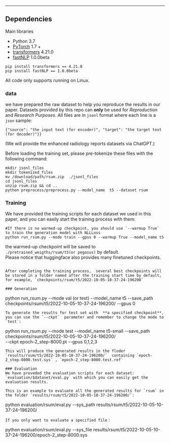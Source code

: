 -----

## Dependencies
Main libraries
- Python 3.7
- [PyTorch](https://github.com/pytorch/pytorch) 1.7 +
- [transformers](https://github.com/huggingface/transformers) 4.21.0
- [fastNLP](https://github.com/fastnlp/fastNLP) 1.0.0beta
```
pip install transformers == 4.21.0
pip install fastNLP == 1.0.0beta
```

	
All code only supports running on Linux.


### data
we have prepared the raw dataset to help you reproduce the results in our paper.  Datasets provided by this repo can  **only**  be used for *Reproduction* and *Research Purposes*.
All files are in `jsonl` format where each line is a `json` sample:
```
{"source": "the input text (for encoder)", "target": "the target text (for decoder)"}}
```
(We will provide the enhanced radiology reports datasets via ChatGPT.)

Before loading the training set, please pre-tokenize these files  with the following command:
```
mkdir jsonl_files
mkdir tokenized_files
mv /download/path/rsum.zip  ./jsonl_files
cd jsonl_files
unzip rsum.zip && cd ..
python preprocess/preprocess.py --model_name  t5 --dataset rsum
``` 


### Training
We have provided the training scripts for each dataset we used in this paper, and you can easily start the training process with them:

```
#If there is no warmed-up checkpoint, you should use `--warmup True` to train the generation model with NLLLoss 
python run_rsum.py --mode train --gpus 0 --warmup True --model_name t5
```

the warmed-up checkpoint will be saved to `./pretrained_weigths/rsum/t5(or pegasus)` by default.  
Please notice that huggingface also provides many finetuned checkpoints.

```

After completing the training process,  several best checkpoints will be stored in a folder named after the training start time by default, for example, `checkpoints/rsum/t5/2022-10-05-10-37-24-196200`

### Generation
```
python run_rsum.py --mode val (or test) --model_name t5 --save_path checkpoints/rsum/t5/2022-10-05-10-37-24-196200/ --gpus 0
```
To generate the results for test set with  **a specified checkpoint**, you can use the `--ckpt`  parameter and remember to change the mode to `test`:
```
python run_rsum.py --mode test --model_name t5-small --save_path checkpoints/rsum/t5/2022-10-05-10-37-24-196200/ \
--ckpt epoch-2_step-8000.pt --gpus 0,1,2,3
```
This will produce the generated results in the floder `results/rsum/t5/2022-10-05-10-37-24-196200/`  containing `epoch-2_step-8000.test.sys` , `epoch-2_step-8000.test.ref`

### Evaluation
We have proveded the evaluation scripts for each dataset: `evaluation/$dataset/eval.py` with which you can easily get the evaluation results.

This is an example to evaluate all the generated results for `rsum` in the folder `results/rsum/t5/2022-10-05-10-37-24-196200/`:
```
python evaluation/rsum/eval.py --sys_path results/rsum/t5/2022-10-05-10-37-24-196200/
```
If you only want to evaluate a specified file：
```
python evaluation/rsum/eval.py --sys_file results/rsum/t5/2022-10-05-10-37-24-196200/epoch-2_step-8000.sys
```
